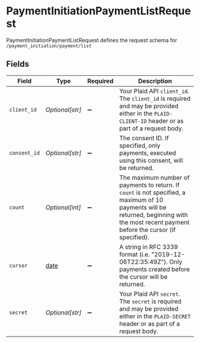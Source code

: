 # PaymentInitiationPaymentListRequest

PaymentInitiationPaymentListRequest defines the request schema for `/payment_initiation/payment/list`


## Fields

| Field                                                                                                                                                                                      | Type                                                                                                                                                                                       | Required                                                                                                                                                                                   | Description                                                                                                                                                                                |
| ------------------------------------------------------------------------------------------------------------------------------------------------------------------------------------------ | ------------------------------------------------------------------------------------------------------------------------------------------------------------------------------------------ | ------------------------------------------------------------------------------------------------------------------------------------------------------------------------------------------ | ------------------------------------------------------------------------------------------------------------------------------------------------------------------------------------------ |
| `client_id`                                                                                                                                                                                | *Optional[str]*                                                                                                                                                                            | :heavy_minus_sign:                                                                                                                                                                         | Your Plaid API `client_id`. The `client_id` is required and may be provided either in the `PLAID-CLIENT-ID` header or as part of a request body.                                           |
| `consent_id`                                                                                                                                                                               | *Optional[str]*                                                                                                                                                                            | :heavy_minus_sign:                                                                                                                                                                         | The consent ID. If specified, only payments, executed using this consent, will be returned.                                                                                                |
| `count`                                                                                                                                                                                    | *Optional[int]*                                                                                                                                                                            | :heavy_minus_sign:                                                                                                                                                                         | The maximum number of payments to return. If `count` is not specified, a maximum of 10 payments will be returned, beginning with the most recent payment before the cursor (if specified). |
| `cursor`                                                                                                                                                                                   | [date](https://docs.python.org/3/library/datetime.html#date-objects)                                                                                                                       | :heavy_minus_sign:                                                                                                                                                                         | A string in RFC 3339 format (i.e. "2019-12-06T22:35:49Z"). Only payments created before the cursor will be returned.                                                                       |
| `secret`                                                                                                                                                                                   | *Optional[str]*                                                                                                                                                                            | :heavy_minus_sign:                                                                                                                                                                         | Your Plaid API `secret`. The `secret` is required and may be provided either in the `PLAID-SECRET` header or as part of a request body.                                                    |